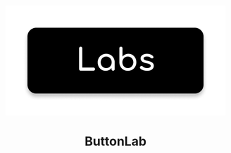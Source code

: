<div align="center">
  <img src="https://raw.githubusercontent.com/codeyStein/ButtonLab/main/main/public/logo500.png" alt="ButtonLabs Logo">
</div>

<h1 align="center">
  ButtonLab
</h1>
